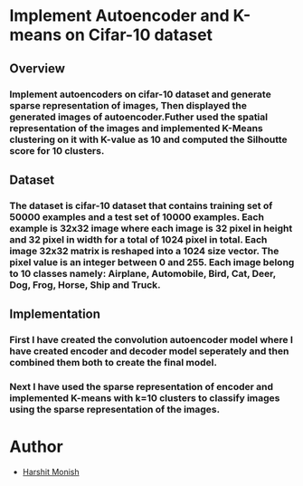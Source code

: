 # Implement Autoencoder and K-means on Cifar-10 dataset
## Overview
### Implement autoencoders on cifar-10 dataset and generate sparse representation of images, Then displayed the generated images of autoencoder.Futher used the spatial  representation of the images and implemented K-Means clustering on it with K-value as 10 and computed the Silhoutte score for 10 clusters.

## Dataset
### The dataset is cifar-10 dataset that contains training set of 50000 examples and a test set of 10000 examples. Each example is 32x32 image where each image is 32 pixel in height and 32 pixel in width for a total of 1024 pixel in total. Each image 32x32 matrix is reshaped into a 1024 size vector. The pixel value is an integer between 0 and 255. Each image belong to 10 classes namely: Airplane, Automobile, Bird, Cat, Deer, Dog, Frog, Horse, Ship and Truck.

## Implementation
### First I have created the convolution autoencoder model where I have created encoder and decoder model seperately and then combined them both to create the final model. 
### Next I have used the sparse representation of encoder and implemented K-means with k=10 clusters to classify images using the sparse representation of the images.

# Author 
 * [Harshit Monish](https://github.com/harshitmonish)
